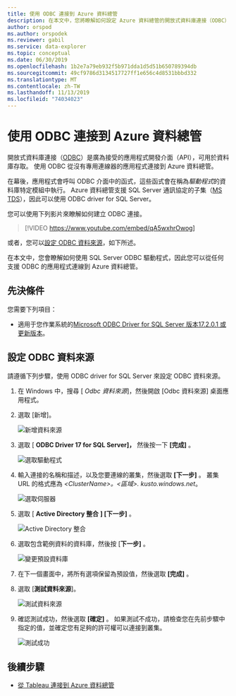 ```yaml
---
title: 使用 ODBC 連接到 Azure 資料總管
description: 在本文中，您將瞭解如何設定 Azure 資料總管的開放式資料庫連接（ODBC）連線。
author: orspod
ms.author: orspodek
ms.reviewer: gabil
ms.service: data-explorer
ms.topic: conceptual
ms.date: 06/30/2019
ms.openlocfilehash: 1b2e7a79eb932f5b971dda1d5d51b650789394db
ms.sourcegitcommit: 49cf9786d3134517727ff1e656c4d8531bbbd332
ms.translationtype: MT
ms.contentlocale: zh-TW
ms.lasthandoff: 11/13/2019
ms.locfileid: "74034023"
---
```

# <a name="connect-to-azure-data-explorer-with-odbc"></a>使用 ODBC 連接到 Azure 資料總管

開放式資料庫連接（[ODBC](/sql/odbc/reference/odbc-overview)）是廣為接受的應用程式開發介面（API），可用於資料庫存取。 使用 ODBC 從沒有專用連線器的應用程式連接到 Azure 資料總管。

在幕後，應用程式會呼叫 ODBC 介面中的函式，這些函式會在稱為*驅動程式*的資料庫特定模組中執行。 Azure 資料總管支援 SQL Server 通訊協定的子集（[MS TDS](/azure/kusto/api/tds/)），因此可以使用 ODBC driver for SQL Server。

您可以使用下列影片來瞭解如何建立 ODBC 連接。 

> [!VIDEO https://www.youtube.com/embed/qA5wxhrOwog]

或者，您可以[設定 ODBC 資料來源](#configure-the-odbc-data-source)，如下所述。 

在本文中，您會瞭解如何使用 SQL Server ODBC 驅動程式，因此您可以從任何支援 ODBC 的應用程式連線到 Azure 資料總管。 

## <a name="prerequisites"></a>先決條件

您需要下列項目：

* 適用于您作業系統的[Microsoft ODBC Driver for SQL Server 版本17.2.0.1 或更新版本](/sql/connect/odbc/download-odbc-driver-for-sql-server)。

## <a name="configure-the-odbc-data-source"></a>設定 ODBC 資料來源

請遵循下列步驟，使用 ODBC driver for SQL Server 來設定 ODBC 資料來源。

1. 在 Windows 中，搜尋 [ *Odbc 資料來源*]，然後開啟 [Odbc 資料來源] 桌面應用程式。

1. 選取 [新增]。

    ![新增資料來源](media/connect-odbc/add-data-source.png)

1. 選取 [ **ODBC Driver 17 for SQL Server]，** 然後按一下 **[完成]** 。

    ![選取驅動程式](media/connect-odbc/select-driver.png)

1. 輸入連接的名稱和描述，以及您要連線的叢集，然後選取 **[下一步]** 。 叢集 URL 的格式應為 *\<ClusterName\>。\<區域\>. kusto.windows.net*。

    ![選取伺服器](media/connect-odbc/select-server.png)

1. 選取 [ **Active Directory 整合** **] [下一步]** 。

    ![Active Directory 整合](media/connect-odbc/active-directory-integrated.png)

1. 選取包含範例資料的資料庫，然後按 [**下一步]** 。

    ![變更預設資料庫](media/connect-odbc/change-default-database.png)

1. 在下一個畫面中，將所有選項保留為預設值，然後選取 **[完成]** 。

1. 選取 [**測試資料來源**]。

    ![測試資料來源](media/connect-odbc/test-data-source.png)

1. 確認測試成功，然後選取 **[確定]** 。 如果測試不成功，請檢查您在先前步驟中指定的值，並確定您有足夠的許可權可以連接到叢集。

    ![測試成功](media/connect-odbc/test-succeeded.png)

## <a name="next-steps"></a>後續步驟

* [從 Tableau 連接到 Azure 資料總管](tableau.md)